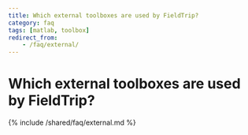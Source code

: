 ```yaml
---
title: Which external toolboxes are used by FieldTrip?
category: faq
tags: [matlab, toolbox]
redirect_from:
    - /faq/external/
---
```


# Which external toolboxes are used by FieldTrip?

{% include /shared/faq/external.md %}
